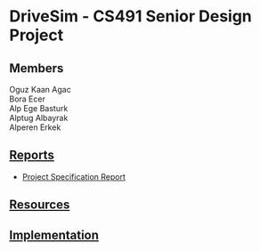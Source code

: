 # DriveSim - CS491 Senior Design Project

## Members
Oguz Kaan Agac <br />
Bora Ecer <br />
Alp Ege Basturk <br />
Alptug Albayrak <br />
Alperen Erkek <br />


## [Reports](https://github.com/CynicalApe/DriveSim/tree/master/reports)
* [Project Specification Report](https://github.com/CynicalApe/DriveSim/blob/master/reports/Project%20Specification%20Report.pdf)

## [Resources](https://github.com/CynicalApe/DriveSim/tree/master/resources)

## [Implementation](https://github.com/CynicalApe/DriveSim/tree/master/implementation)

